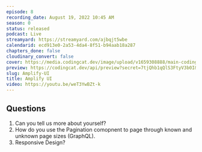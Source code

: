 ```yaml
---
episode: 8
recording_date: August 19, 2022 10:45 AM
season: 0
status: released
podcast: Live
streamyard: https://streamyard.com/ajbqjt5wbe
calendarid: ecd913e0-2a53-4da4-8f51-b94aab18a287
chapters_done: false
cloudinary_convert: false
cover: https://media.codingcat.dev/image/upload/v1659308888/main-codingcatdev-photo/Amplify-UI.jpg
preview: https://codingcat.dev/api/preview?secret=7tjQhb1qQlS3FtyV3b0I&selectionType=podcast&selectionSlug=Amplify-UI&_id=fbe488bf6b204daea1e634eb1768b1b9
slug: Amplify-UI
title: Amplify UI
video: https://youtu.be/weT3YwBZt-k
---
```

## Questions

1. Can you tell us more about yourself?
2. How do you use the Pagination comopnent to page through known and unknown page sizes (GraphQL).
3. Responsive Design?